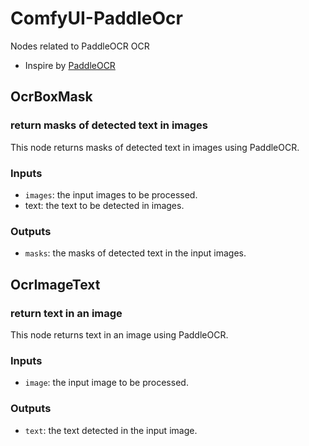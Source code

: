 # ComfyUI-PaddleOcr
Nodes related to PaddleOCR OCR
- Inspire by [PaddleOCR](https://paddlepaddle.github.io/PaddleOCR/) 

## OcrBoxMask
### return masks of detected text in images
This node returns masks of detected text in images using PaddleOCR.
### Inputs
- `images`: the input images to be processed.
-  text: the text to be detected in images.
### Outputs
- `masks`: the masks of detected text in the input images.

## OcrImageText
### return text in an image
This node returns text in an image using PaddleOCR.
### Inputs
- `image`: the input image to be processed.
### Outputs
- `text`: the text detected in the input image.

